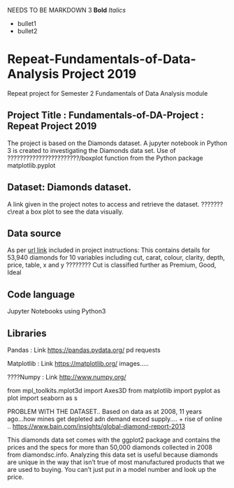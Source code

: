 
NEEDS TO BE MARKDOWN 3
__Bold__
*Italics*

- bullet1 
- bullet2


Repeat-Fundamentals-of-Data-Analysis Project 2019
=================================================
Repeat project for Semester 2 Fundamentals of Data Analysis module

## Project Title : Fundamentals-of-DA-Project : Repeat Project 2019  
The project is based on the Diamonds dataset. A jupyter notebook in Python 3 is created to investigating the Diamonds data set.
Use of ???????????????????????/boxplot function from the Python package matplotlib.pyplot

## Dataset: Diamonds dataset. 
A link given in the project notes to access and retrieve the dataset. 
???????c\reat a box plot to see the data visually.

## Data source
As per [url link](https://github.com/ianmcloughlin/datasets/raw/master/diamonds.csv) included in project instructions: 
This contains details for 53,940 diamonds for 10 variables including cut, carat, colour, clarity, depth, price, table, x and y ????????
Cut is classified further as Premium, Good, Ideal

## Code language
Jupyter Notebooks using Python3

## Libraries
Pandas : Link https://pandas.pydata.org/
pd
requests

Matplotlib : Link https://matplotlib.org/
images.....

????Numpy : Link http://www.numpy.org/


from mpl_toolkits.mplot3d import Axes3D
from matplotlib import pyplot as plot
import seaborn as s


PROBLEM WITH THE DATASET..
Based on data as at 2008, 11 years ago...how mines get depleted adn demand exced supply.... + rise of online ..
https://www.bain.com/insights/global-diamond-report-2013



This diamonds data set comes with the ggplot2 package and contains the prices and the specs for more than 50,000 diamonds collected in 2008 from diamondsc.info. Analyzing this data set is useful because diamonds are unique in the way that isn’t true of most manufactured products that we are used to buying. You can’t just put in a model number and look up the price.

